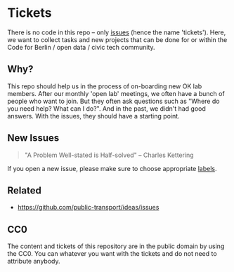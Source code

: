 # Tickets

There is no code in this repo – only [issues](https://github.com/codeforberlin/tickets/issues) (hence the name 'tickets'). Here, we want to collect tasks and new projects that can be done for or within the Code for Berlin / open data / civic tech community.

## Why?

This repo should help us in the process of on-boarding new OK lab members. After our monthly 'open lab' meetings, we often have a bunch of people who want to join. But they often ask questions such as "Where do you need help? What can I do?". And in the past, we didn't had good answers. With the issues, they should have a starting point.

## New Issues

> "A Problem Well-stated is Half-solved" – Charles Kettering

If you open a new issue, please make sure to choose appropriate [labels](https://github.com/codeforberlin/tickets/labels).

## Related
* https://github.com/public-transport/ideas/issues

## CC0

The content and tickets of this repository are in the public domain by using the CC0. You can whatever you want with the tickets and do not need to attribute anybody.
